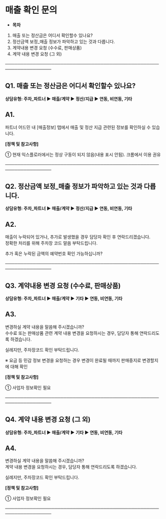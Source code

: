 # 매출 확인 문의

* **목차**

1. 매출 또는 정산금은 어디서 확인할수 있나요?
2. 정산금액 보정\_매출 정보가 파악하고 있는 것과 다릅니다.
3. 계약내용 변경 요청 (수수료, 판매상품)
4. 계약 내용 변경 요청 (그 외)

─────────────────────────────────────────────────────────────────

**Q1. 매출 또는 정산금은 어디서 확인할수 있나요?**
--------------------------------

**상담유형: 주차\_파트너 ▶ 매출/계약 ▶ 정산/지급 ▶ 연동, 비연동, 기타**

**A1.**
-------

파트너 어드민 내 [매출정보] 탭에서 매출 및 정산 지급 관련된 정보를 확인하실 수 있습니다.

****[정책 및 참고사항]****

① 현재 익스플로러에서는 정상 구동이 되지 않음(내용 표시 안됨). 크롬에서 이용 권유

─────────────────────────────────────────────────────────────────

**Q2. 정산금액 보정\_매출 정보가 파악하고 있는 것과 다릅니다.**
----------------------------------------

**상담유형: 주차\_파트너 ▶ 매출/계약 ▶ 정산/지급 ▶ 연동, 비연동, 기타**

**A2.**
-------

매출이 누락되어 있거나, 추가로 발생했을 경우 담당자 확인 후 연락드리겠습니다.  
정확한 처리를 위해 주차장 코드 말씀 부탁드립니다.

추가 혹은 누락된 금액의 예약번호 확인 가능하십니까?

─────────────────────────────────────────────────────────────────

**Q3. 계약내용 변경 요청 (수수료, 판매상품)**
------------------------------

**상담유형: 주차\_파트너 ▶ 매출/계약 ▶ 기타 ▶ 연동, 비연동, 기타**

**A3.**
-------

변경하실 계약 내용을 말씀해 주시겠습니까?  
수수료 또는 판매상품 관련 계약 내용 변경을 요청하시는 경우, 담당자 통해 연락드리도록 하겠습니다.   
  
실례지만, 주차장코드 확인 부탁드립니다.

※ 요금 등 민감 정보 변경을 요청하는 경우 변경이 완료될 때까지 판매중지로 변경할지에 대해 확인

**[정책 및 참고사항]**

① 사업자 정보확인 필요

─────────────────────────────────────────────────────────────────

**Q4. 계약 내용 변경 요청 (그 외)**
-------------------------

**상담유형: 주차\_파트너 ▶ 매출/계약 ▶ 기타 ▶ 연동, 비연동, 기타**

**A4.**
-------

변경하실 계약 내용을 말씀해 주시겠습니까?  
계약 내용 변경을 요청하시는 경우, 담당자 통해 연락드리도록 하겠습니다.   
  
실례지만, 주차장코드 확인 부탁드립니다.

**[정책 및 참고사항]**

① 사업자 정보확인 필요

─────────────────────────────────────────────────────────────────